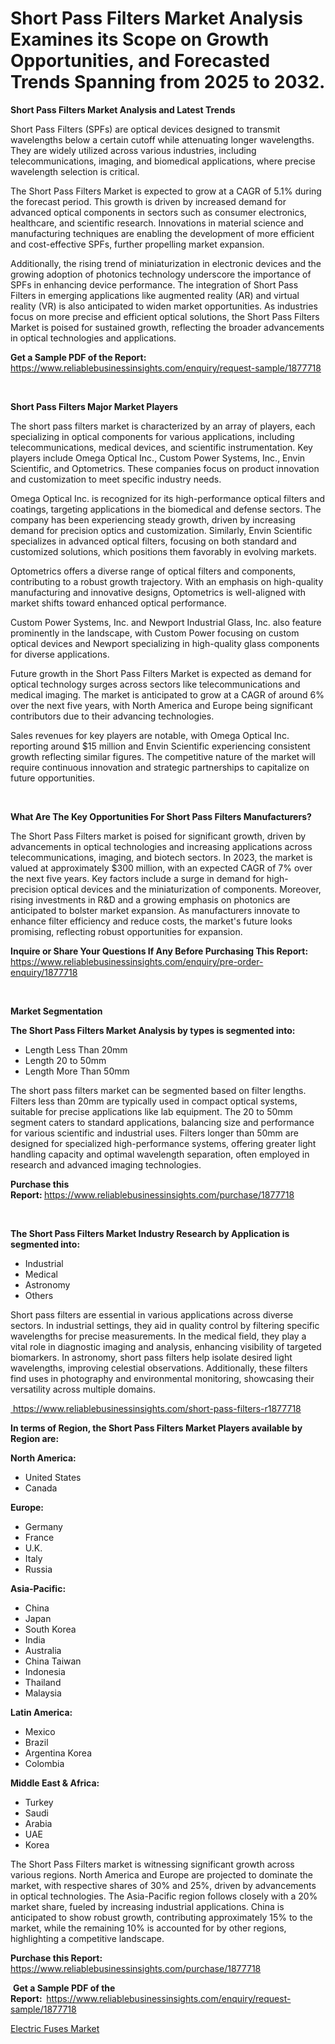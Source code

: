 <p><h1>Short Pass Filters Market Analysis Examines its Scope on Growth Opportunities, and Forecasted Trends Spanning from 2025 to 2032.</h1></p><p><strong>Short Pass Filters Market Analysis and Latest Trends</strong></p>
<p><p>Short Pass Filters (SPFs) are optical devices designed to transmit wavelengths below a certain cutoff while attenuating longer wavelengths. They are widely utilized across various industries, including telecommunications, imaging, and biomedical applications, where precise wavelength selection is critical.</p><p>The Short Pass Filters Market is expected to grow at a CAGR of 5.1% during the forecast period. This growth is driven by increased demand for advanced optical components in sectors such as consumer electronics, healthcare, and scientific research. Innovations in material science and manufacturing techniques are enabling the development of more efficient and cost-effective SPFs, further propelling market expansion. </p><p>Additionally, the rising trend of miniaturization in electronic devices and the growing adoption of photonics technology underscore the importance of SPFs in enhancing device performance. The integration of Short Pass Filters in emerging applications like augmented reality (AR) and virtual reality (VR) is also anticipated to widen market opportunities. As industries focus on more precise and efficient optical solutions, the Short Pass Filters Market is poised for sustained growth, reflecting the broader advancements in optical technologies and applications.</p></p>
<p><strong>Get a Sample PDF of the Report:&nbsp;</strong> <a href="https://www.reliablebusinessinsights.com/enquiry/request-sample/1877718?utm_campaign=2275&utm_medium=2&utm_source=Github&utm_content=ia&utm_term=11022025&utm_id=short-pass-filters">https://www.reliablebusinessinsights.com/enquiry/request-sample/1877718</a></p>
<p>&nbsp;</p>
<p><strong>Short Pass Filters Major Market Players</strong></p>
<p><p>The short pass filters market is characterized by an array of players, each specializing in optical components for various applications, including telecommunications, medical devices, and scientific instrumentation. Key players include Omega Optical Inc., Custom Power Systems, Inc., Envin Scientific, and Optometrics. These companies focus on product innovation and customization to meet specific industry needs. </p><p>Omega Optical Inc. is recognized for its high-performance optical filters and coatings, targeting applications in the biomedical and defense sectors. The company has been experiencing steady growth, driven by increasing demand for precision optics and customization. Similarly, Envin Scientific specializes in advanced optical filters, focusing on both standard and customized solutions, which positions them favorably in evolving markets.</p><p>Optometrics offers a diverse range of optical filters and components, contributing to a robust growth trajectory. With an emphasis on high-quality manufacturing and innovative designs, Optometrics is well-aligned with market shifts toward enhanced optical performance.</p><p>Custom Power Systems, Inc. and Newport Industrial Glass, Inc. also feature prominently in the landscape, with Custom Power focusing on custom optical devices and Newport specializing in high-quality glass components for diverse applications.</p><p>Future growth in the Short Pass Filters Market is expected as demand for optical technology surges across sectors like telecommunications and medical imaging. The market is anticipated to grow at a CAGR of around 6% over the next five years, with North America and Europe being significant contributors due to their advancing technologies.</p><p>Sales revenues for key players are notable, with Omega Optical Inc. reporting around $15 million and Envin Scientific experiencing consistent growth reflecting similar figures. The competitive nature of the market will require continuous innovation and strategic partnerships to capitalize on future opportunities.</p></p>
<p>&nbsp;</p>
<p><strong>What Are The Key Opportunities For Short Pass Filters Manufacturers?</strong></p>
<p><p>The Short Pass Filters market is poised for significant growth, driven by advancements in optical technologies and increasing applications across telecommunications, imaging, and biotech sectors. In 2023, the market is valued at approximately $300 million, with an expected CAGR of 7% over the next five years. Key factors include a surge in demand for high-precision optical devices and the miniaturization of components. Moreover, rising investments in R&D and a growing emphasis on photonics are anticipated to bolster market expansion. As manufacturers innovate to enhance filter efficiency and reduce costs, the market's future looks promising, reflecting robust opportunities for expansion.</p></p>
<p><strong>Inquire or Share Your Questions If Any Before Purchasing This Report:</strong> <a href="https://www.reliablebusinessinsights.com/enquiry/pre-order-enquiry/1877718?utm_campaign=2275&utm_medium=2&utm_source=Github&utm_content=ia&utm_term=11022025&utm_id=short-pass-filters">https://www.reliablebusinessinsights.com/enquiry/pre-order-enquiry/1877718</a></p>
<p>&nbsp;</p>
<p><strong>Market Segmentation</strong></p>
<p><strong>The Short Pass Filters Market Analysis by types is segmented into:</strong></p>
<p><ul><li>Length Less Than 20mm</li><li>Length 20 to 50mm</li><li>Length More Than 50mm</li></ul></p>
<p><p>The short pass filters market can be segmented based on filter lengths. Filters less than 20mm are typically used in compact optical systems, suitable for precise applications like lab equipment. The 20 to 50mm segment caters to standard applications, balancing size and performance for various scientific and industrial uses. Filters longer than 50mm are designed for specialized high-performance systems, offering greater light handling capacity and optimal wavelength separation, often employed in research and advanced imaging technologies.</p></p>
<p><strong>Purchase this Report:&nbsp;</strong><a href="https://www.reliablebusinessinsights.com/purchase/1877718?utm_campaign=2275&utm_medium=2&utm_source=Github&utm_content=ia&utm_term=11022025&utm_id=short-pass-filters">https://www.reliablebusinessinsights.com/purchase/1877718</a></p>
<p>&nbsp;</p>
<p><strong>The Short Pass Filters Market Industry Research by Application is segmented into:</strong></p>
<p><ul><li>Industrial</li><li>Medical</li><li>Astronomy</li><li>Others</li></ul></p>
<p><p>Short pass filters are essential in various applications across diverse sectors. In industrial settings, they aid in quality control by filtering specific wavelengths for precise measurements. In the medical field, they play a vital role in diagnostic imaging and analysis, enhancing visibility of targeted biomarkers. In astronomy, short pass filters help isolate desired light wavelengths, improving celestial observations. Additionally, these filters find uses in photography and environmental monitoring, showcasing their versatility across multiple domains.</p></p>
<p><a href="https://www.reliablebusinessinsights.com/short-pass-filters-r1877718?utm_campaign=2275&utm_medium=2&utm_source=Github&utm_content=ia&utm_term=11022025&utm_id=short-pass-filters">&nbsp;https://www.reliablebusinessinsights.com/short-pass-filters-r1877718</a></p>
<p><strong>In terms of Region, the Short Pass Filters Market Players available by Region are:</strong></p>
<p>
    <p> <strong> North America: </strong>
        <ul>
            <li>United States</li>
            <li>Canada</li>
        </ul>
        </p> 
    <p> <strong> Europe: </strong>
        <ul>
            <li>Germany</li>
            <li>France</li>
            <li>U.K.</li>
            <li>Italy</li>
            <li>Russia</li>
        </ul>
        </p> 
    <p> <strong> Asia-Pacific: </strong>
        <ul>
            <li>China</li>
            <li>Japan</li>
            <li>South Korea</li>
            <li>India</li>
            <li>Australia</li>
            <li>China Taiwan</li>
            <li>Indonesia</li>
            <li>Thailand</li>
            <li>Malaysia</li>
        </ul>
        </p> 
    <p> <strong> Latin America: </strong>
        <ul>
            <li>Mexico</li>
            <li>Brazil</li>
            <li>Argentina Korea</li>
            <li>Colombia</li>
        </ul>
        </p> 
    <p> <strong> Middle East & Africa: </strong>
        <ul>
            <li>Turkey</li>
            <li>Saudi</li>
            <li>Arabia</li>
            <li>UAE</li>
            <li>Korea</li>
        </ul>
    </p>
    </p>
<p><p>The Short Pass Filters market is witnessing significant growth across various regions. North America and Europe are projected to dominate the market, with respective shares of 30% and 25%, driven by advancements in optical technologies. The Asia-Pacific region follows closely with a 20% market share, fueled by increasing industrial applications. China is anticipated to show robust growth, contributing approximately 15% to the market, while the remaining 10% is accounted for by other regions, highlighting a competitive landscape.</p></p>
<p><strong>Purchase this Report: </strong><a href="https://www.reliablebusinessinsights.com/purchase/1877718?utm_campaign=2275&utm_medium=2&utm_source=Github&utm_content=ia&utm_term=11022025&utm_id=short-pass-filters">https://www.reliablebusinessinsights.com/purchase/1877718</a></p>
<p>&nbsp;<strong>Get a Sample PDF of the Report:&nbsp;&nbsp;</strong><a href="https://www.reliablebusinessinsights.com/enquiry/request-sample/1877718?utm_campaign=2275&utm_medium=2&utm_source=Github&utm_content=ia&utm_term=11022025&utm_id=short-pass-filters">https://www.reliablebusinessinsights.com/enquiry/request-sample/1877718</a></p>
<p><strong></strong></p>
<p><p><a href="https://github.com/maclarensidney/Market-Research-Report-List-1/blob/main/electric-fuses-market.md?utm_campaign=2275&utm_medium=2&utm_source=Github&utm_content=ia&utm_term=11022025&utm_id=short-pass-filters">Electric Fuses Market</a></p></p>